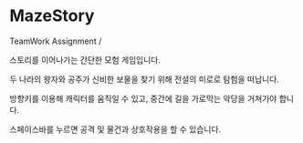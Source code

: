 # MazeStory
TeamWork Assignment /

스토리를 이어나가는 간단한 모험 게임입니다.

두 나라의 왕자와 공주가 신비한 보물을 찾기 위해 전설의 미로로 탐험을 떠납니다.

방향키를 이용해 캐릭터를 움직일 수 있고,
중간에 길을 가로막는 악당을 거쳐가야 합니다.

스페이스바를 누르면 공격 및 물건과 상호작용을 할 수 있습니다.
